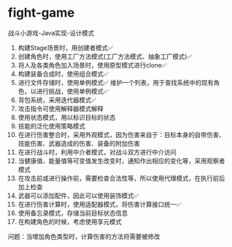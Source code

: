 # fight-game
战斗小游戏-Java实现-设计模式


1. 构建Stage场景时，用创建者模式✅
2. 创建角色时，使用工厂方法模式(工厂方法模式、抽象工厂模式)✅
3. 将人及各类角色加入场景时，使用原型模式进行clone✅
4. 构建装备合成时，使用组合模式✅
5. 进行文件存储时，使用单例模式✅
   维护一个列表，用于查找系统中的现有角色，以进行挑战，使用单例模式✅
6. 背包系统，采用迭代器模式✅
7. 攻击指令可使用解释器模式解释
8. 使用状态模式，用以标识目标的状态
9. 技能的泛化使用策略模式
10. 在进行伤害整合时，采用外观模式，因为伤害来自于：目标本身的自带伤害、技能伤害、武器造成的伤害、装备的附加伤害
11. 在进行战斗时，利用中介者模式，对战斗双方进行中介访问
12. 当健康值、能量值等可变值发生改变时，通知作出相应的变化等，采用观察者模式
13. 在攻击前或进行操作前，需要检查合法性等，所以使用代理模式，在执行前后加上检查
14. 武器可以添加配件，因此可以使用装饰模式✅
15. 在进行伤害计算时，使用适配器模式，将伤害计算接口统一✅
16. 使用备忘录模式，存储当前目标状态信息
17. 在构建角色的时候，考虑使用享元模式



问题：当增加角色类型时，计算伤害的方法将需要被修改


